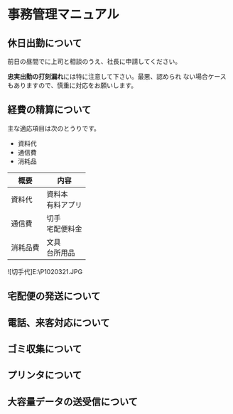 # 事務管理マニュアル

## 休日出勤について

前日の昼間でに上司と相談のうえ、社長に申請してください。

**忠実出勤の打刻漏れ**には特に注意して下さい。最悪、認められ
ない場合ケースもありますので、慎重に対応をお願いします。

## 経費の精算について
主な適応項目は次のとうりです。
- 資料代
- 通信費
- 消耗品

|概要|内容
|--|--
|資料代|資料本<br>有料アプリ
|通信費|切手<br>宅配便料金
|消耗品費|文具<br>台所用品

![切手代]E:\P1020321.JPG

## 宅配便の発送について
## 電話、来客対応について
## ゴミ収集について
##  プリンタについて
## 大容量データの送受信について
